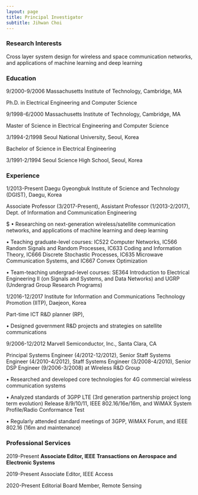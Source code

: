 ```yaml
---
layout: page
title: Principal Investigator
subtitle: Jihwan Choi
---
```


### Research Interests

Cross layer system design for wireless and space communication networks, and applications of machine learning and deep learning  

### Education

9/2000-9/2006  Massachusetts Institute of Technology, Cambridge, MA 

Ph.D. in Electrical Engineering and Computer Science 
 

9/1998-6/2000  Massachusetts Institute of Technology, Cambridge, MA 

Master of Science in Electrical Engineering and Computer Science 
   

3/1994-2/1998  Seoul National University, Seoul, Korea 

Bachelor of Science in Electrical Engineering 
 

3/1991-2/1994  Seoul Science High School, Seoul, Korea 


### Experience

1/2013-Present   Daegu Gyeongbuk Institute of Science and Technology (DGIST), Daegu, Korea

Associate Professor (3/2017-Present), Assistant Professor (1/2013-2/2017), Dept. of Information and Communication Engineering 

$ •    Researching on next-generation wireless/satellite communication networks, and applications of machine learning and deep learning  
 
 •    Teaching graduate-level courses: IC522 Computer Networks, IC566 Random Signals and Random Processes, IC633 Coding and Information Theory, IC666 Discrete Stochastic Processes, IC635 Microwave Communication Systems, and IC667 Convex Optimization 

 •    Team-teaching undergrad-level courses: SE364 Introduction to Electrical Engineering II (on Signals and Systems, and Data Networks) and UGRP (Undergrad Group Research Programs)


1/2016-12/2017    Institute for Information and Communications Technology Promotion (IITP), Daejeon, Korea

Part-time ICT R&D planner (RP), 

•    Designed government R&D projects and strategies on satellite communications

 

9/2006-12/2012    Marvell Semiconductor, Inc., Santa Clara, CA

Principal Systems Engineer (4/2012-12/2012), Senior Staff Systems Engineer (4/2010-4/2012), Staff Systems Engineer (3/2008-4/2010),  Senior DSP Engineer (9/2006-3/2008) at Wireless R&D Group

 •    Researched and developed core technologies for 4G commercial wireless communication systems 

 •    Analyzed standards of 3GPP LTE (3rd generation partnership project long term evolution) Release 8/9/10/11, IEEE 802.16/16e/16m, and WiMAX System Profile/Radio Conformance Test
 
 •    Regularly attended standard meetings of 3GPP, WiMAX Forum, and IEEE 802.16 (16m and maintenance)

 
### Professional Services

2019-Present       **Associate Editor, IEEE Transactions on Aerospace and Electronic Systems**

2019-Present       Associate Editor, IEEE Access

2020-Present       Editorial Board Member, Remote Sensing
